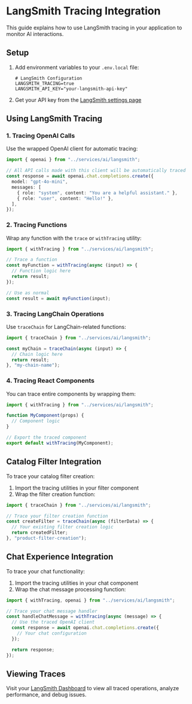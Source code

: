 # LangSmith Tracing Integration

This guide explains how to use LangSmith tracing in your application to monitor AI interactions.

## Setup

1. Add environment variables to your `.env.local` file:

   ```
   # LangSmith Configuration
   LANGSMITH_TRACING=true
   LANGSMITH_API_KEY="your-langsmith-api-key"
   ```

2. Get your API key from the [LangSmith settings page](https://smith.langchain.com/settings)

## Using LangSmith Tracing

### 1. Tracing OpenAI Calls

Use the wrapped OpenAI client for automatic tracing:

```typescript
import { openai } from "../services/ai/langsmith";

// All API calls made with this client will be automatically traced
const response = await openai.chat.completions.create({
  model: "gpt-4o-mini",
  messages: [
    { role: "system", content: "You are a helpful assistant." },
    { role: "user", content: "Hello!" },
  ],
});
```

### 2. Tracing Functions

Wrap any function with the `trace` or `withTracing` utility:

```typescript
import { withTracing } from "../services/ai/langsmith";

// Trace a function
const myFunction = withTracing(async (input) => {
  // Function logic here
  return result;
});

// Use as normal
const result = await myFunction(input);
```

### 3. Tracing LangChain Operations

Use `traceChain` for LangChain-related functions:

```typescript
import { traceChain } from "../services/ai/langsmith";

const myChain = traceChain(async (input) => {
  // Chain logic here
  return result;
}, "my-chain-name");
```

### 4. Tracing React Components

You can trace entire components by wrapping them:

```typescript
import { withTracing } from "../services/ai/langsmith";

function MyComponent(props) {
  // Component logic
}

// Export the traced component
export default withTracing(MyComponent);
```

## Catalog Filter Integration

To trace your catalog filter creation:

1. Import the tracing utilities in your filter component
2. Wrap the filter creation function:

```typescript
import { traceChain } from "../services/ai/langsmith";

// Trace your filter creation function
const createFilter = traceChain(async (filterData) => {
  // Your existing filter creation logic
  return createdFilter;
}, "product-filter-creation");
```

## Chat Experience Integration

To trace your chat functionality:

1. Import the tracing utilities in your chat component
2. Wrap the chat message processing function:

```typescript
import { withTracing, openai } from "../services/ai/langsmith";

// Trace your chat message handler
const handleChatMessage = withTracing(async (message) => {
  // Use the traced OpenAI client
  const response = await openai.chat.completions.create({
    // Your chat configuration
  });

  return response;
});
```

## Viewing Traces

Visit your [LangSmith Dashboard](https://smith.langchain.com) to view all traced operations, analyze performance, and debug issues.
